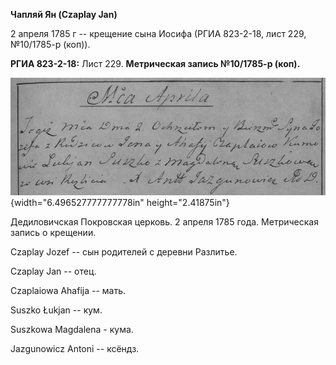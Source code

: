 **Чапляй Ян (Czaplay Jan)**

2 апреля 1785 г -- крещение сына Иосифа (РГИА 823-2-18, лист 229,
№10/1785-р (коп)).

**РГИА 823-2-18:** Лист 229. **Метрическая запись №10/1785-р (коп).**

![](./media/f12d814da8714da27eef9100f022c314adfbf31a.png){width="6.496527777777778in"
height="2.41875in"}

Дедиловичская Покровская церковь. 2 апреля 1785 года. Метрическая запись
о крещении.

Czaplay Jozef -- сын родителей с деревни Разлитье.

Czaplay Jan -- отец.

Czaplaiowa Ahafija -- мать.

Suszko Łukjan -- кум.

Suszkowa Magdalena - кума.

Jazgunowicz Antoni -- ксёндз.
